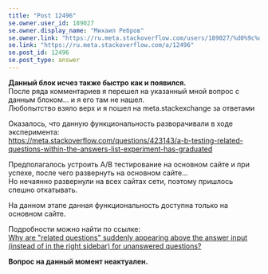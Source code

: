 ```yaml
---
title: "Post 12496"
se.owner.user_id: 189027
se.owner.display_name: "Михаил Ребров"
se.owner.link: "https://ru.meta.stackoverflow.com/users/189027/%d0%9c%d0%b8%d1%85%d0%b0%d0%b8%d0%bb-%d0%a0%d0%b5%d0%b1%d1%80%d0%be%d0%b2"
se.link: "https://ru.meta.stackoverflow.com/a/12496"
se.post_id: 12496
se.post_type: answer
---
```

<p><strong>Данный блок исчез также быстро как и появился.</strong><br/>
После ряда комментариев я перешел на указанный мной вопрос с данным блоком... и я его там не нашел.<br/>
Любопытство взяло верх и я пошел на meta.stackexchange за ответами</p>
<p>Оказалось, что данную функциональность разворачивали в ходе эксперимента:<br/>
<a href="https://meta.stackoverflow.com/questions/423143/a-b-testing-related-questions-within-the-answers-list-experiment-has-graduated">https://meta.stackoverflow.com/questions/423143/a-b-testing-related-questions-within-the-answers-list-experiment-has-graduated</a></p>
<p>Предполагалось устроить A/B тестирование на основном сайте и при успехе, после чего развернуть на основном сайте...<br/>
Но нечаянно развернули на всех сайтах сети, поэтому пришлось спешно откатывать.</p>
<p>На данном этапе данная функциональность доступна только на основном сайте.</p>
<p>Подробности можно найти по ссылке:<br/>
<a href="https://meta.stackexchange.com/questions/387755/why-are-related-questions-suddenly-appearing-above-the-answer-input-instead-o">Why are &quot;related questions&quot; suddenly appearing above the answer input (instead of in the right sidebar) for unanswered questions?</a></p>
<p><strong>Вопрос на данный момент неактуален.</strong></p>
